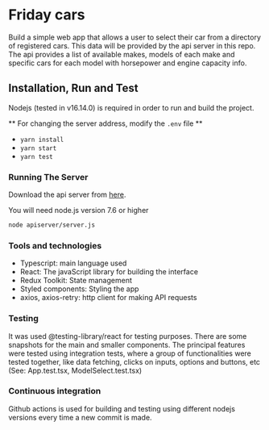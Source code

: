 # Friday cars

Build a simple web app that allows a user to select their car from a directory of registered cars.
This data will be provided by the api server in this repo.
The api provides a list of available makes, models of each make and specific cars for each model with horsepower and engine capacity info.

## Installation, Run and Test

Nodejs (tested in v16.14.0) is required in order to run and build the project.

** For changing the server address, modify the `.env` file **

- `yarn install`
- `yarn start`
- `yarn test`

### Running The Server

Download the api server from [here](https://www.dropbox.com/s/i3bjhj90ccbtf1w/friday-code-challenge.zip?dl=0&file_subpath=%2Fapiserver).

You will need node.js version 7.6 or higher

```bash
node apiserver/server.js
```

### Tools and technologies

- Typescript: main language used
- React: The javaScript library for building the interface
- Redux Toolkit: State management
- Styled components: Styling the app
- axios, axios-retry: http client for making API requests

### Testing

It was used @testing-library/react for testing purposes. There are some snapshots for the main and smaller components. The principal features were tested using integration tests, where a group of functionalities were tested together, like data fetching, clicks on inputs, options and buttons, etc (See: App.test.tsx, ModelSelect.test.tsx)

### Continuous integration

Github actions is used for building and testing using different nodejs versions every time a new commit is made.
